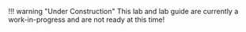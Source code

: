 !!! warning "Under Construction"
    This lab and lab guide are currently a work-in-progress and are not ready at this time!
